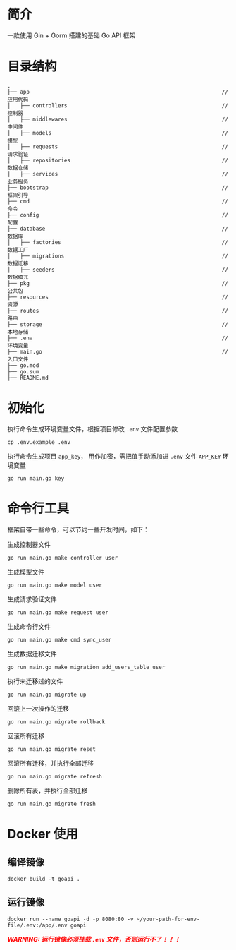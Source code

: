 # 简介
 一款使用 Gin + Gorm 搭建的基础 Go API 框架 

# 目录结构

```
.
├── app                                                             // 应用代码
│   ├── controllers                                                 // 控制器
│   ├── middlewares                                                 // 中间件
│   ├── models                                                      // 模型
│   ├── requests                                                    // 请求验证
│   ├── repositories                                                // 数据仓储
│   ├── services                                                    // 业务服务
├── bootstrap                                                       // 框架引导
├── cmd                                                             // 命令
├── config                                                          // 配置
├── database                                                        // 数据库
│   ├── factories                                                   // 数据工厂
│   ├── migrations                                                  // 数据迁移
│   ├── seeders                                                     // 数据填充
├── pkg                                                             // 公共包
├── resources                                                       // 资源
├── routes                                                          // 路由
├── storage                                                         // 本地存储
├── .env                                                            // 环境变量
├── main.go                                                         // 入口文件
├── go.mod
├── go.sum
├── README.md
```

# 初始化

执行命令生成环境变量文件，根据项目修改 `.env` 文件配置参数

```shell
cp .env.example .env
```

执行命令生成项目 `app_key`， 用作加密，需把值手动添加进 `.env` 文件 `APP_KEY` 环境变量

```shell
go run main.go key
```

# 命令行工具

框架自带一些命令，可以节约一些开发时间，如下：

生成控制器文件
```shell
go run main.go make controller user
```

生成模型文件
```shell
go run main.go make model user
```

生成请求验证文件
```shell
go run main.go make request user
```

生成命令行文件
```shell
go run main.go make cmd sync_user
```

生成数据迁移文件
```shell
go run main.go make migration add_users_table user
```

执行未迁移过的文件
```shell
go run main.go migrate up
```

回滚上一次操作的迁移
```shell
go run main.go migrate rollback
```

回滚所有迁移
```shell
go run main.go migrate reset
```

回滚所有迁移，并执行全部迁移
```shell
go run main.go migrate refresh
```

删除所有表，并执行全部迁移
```shell
go run main.go migrate fresh
```

# Docker 使用

## 编译镜像

```shell
docker build -t goapi .
```

## 运行镜像

```shell
docker run --name goapi -d -p 8080:80 -v ~/your-path-for-env-file/.env:/app/.env goapi
```

 <font color=red>***WARNING: 运行镜像必须挂载 `.env` 文件，否则运行不了！！！***</font>